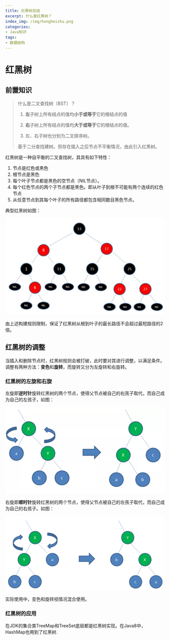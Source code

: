 ```yaml
---
title: 红黑树总结
excerpt: 什么是红黑树？
index_img: /img/hongheishu.png
categories:
- Java知识
tags:
- 数据结构
---
```


# 红黑树

## 前置知识

>什么是二叉查找树（BST）？
>
>1. **左**子树上所有结点的值均**小于或等于**它的根结点的值
>
>2. **右**子树上所有结点的值均**大于或等于**它的根结点的值。
>
>3. 左、右子树也分别为二叉排序树。
>
>   基于二分查找建树。但存在插入之后节点不平衡情况，由此引入红黑树。

红黑树是一种自平衡的二叉查找树，其具有如下特性：

1. 节点是红色或黑色
2. 根节点是黑色
3. 每个叶子节点都是黑色的空节点（NIL节点）。
4. 每个红色节点的两个子节点都是黑色。即从叶子到根不可能有两个连续的红色节点
5. 从任意节点到其每个叶子的所有路径都包含相同数目黑色节点。

典型红黑树如图：

![](/img/hongheishu.png) 

由上述构建规则限制，保证了红黑树从根到叶子的最长路径不会超过最短路径的2倍。

## 红黑树的调整

当插入和删除节点时，红黑树规则会被打破，此时要对其进行调整，以满足条件。调整有两种方法：**变色**和**旋转**，而旋转又分为左旋转和右旋转。

### 红黑树的左旋和右旋

左旋即**逆时针**旋转红黑树的两个节点，使得父节点被自己的右孩子取代，而自己成为自己的左孩子，如图：

![](/img/hongheishuzuoxuan.png)

右旋即**顺时针**旋转红黑树的两个节点，使得父节点被自己的左孩子取代，而自己成为自己的右孩子。如图：

![](/img/hongheishuyouxuan.png)

 实际使用中，变色和旋转视情况混合使用。

### 红黑树的应用

在JDK的集合类TreeMap和TreeSet底层都是红黑树实现。在Java8中，HashMap也用到了红黑树.